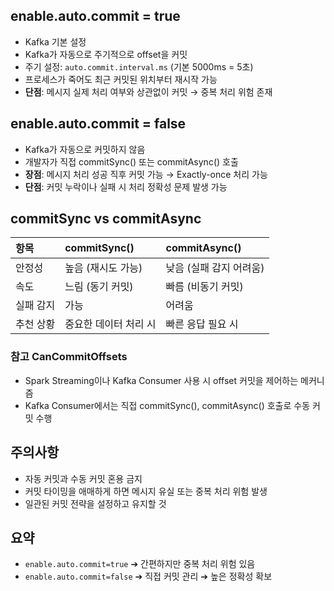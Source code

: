 
## enable.auto.commit = true

- Kafka 기본 설정
- Kafka가 자동으로 주기적으로 offset을 커밋
- 주기 설정: `auto.commit.interval.ms` (기본 5000ms = 5초)
- 프로세스가 죽어도 최근 커밋된 위치부터 재시작 가능
- **단점**: 메시지 실제 처리 여부와 상관없이 커밋 → 중복 처리 위험 존재

## enable.auto.commit = false

- Kafka가 자동으로 커밋하지 않음
- 개발자가 직접 commitSync() 또는 commitAsync() 호출
- **장점**: 메시지 처리 성공 직후 커밋 가능 → Exactly-once 처리 가능
- **단점**: 커밋 누락이나 실패 시 처리 정확성 문제 발생 가능

## commitSync vs commitAsync

| 항목 | commitSync() | commitAsync() |
|:-----|:-------------|:--------------|
| 안정성 | 높음 (재시도 가능) | 낮음 (실패 감지 어려움) |
| 속도 | 느림 (동기 커밋) | 빠름 (비동기 커밋) |
| 실패 감지 | 가능 | 어려움 |
| 추천 상황 | 중요한 데이터 처리 시 | 빠른 응답 필요 시 |

### 참고 CanCommitOffsets

- Spark Streaming이나 Kafka Consumer 사용 시 offset 커밋을 제어하는 메커니즘
- Kafka Consumer에서는 직접 commitSync(), commitAsync() 호출로 수동 커밋 수행

## 주의사항

- 자동 커밋과 수동 커밋 혼용 금지
- 커밋 타이밍을 애매하게 하면 메시지 유실 또는 중복 처리 위험 발생
- 일관된 커밋 전략을 설정하고 유지할 것

## 요약

- `enable.auto.commit=true` ➔ 간편하지만 중복 처리 위험 있음
- `enable.auto.commit=false` ➔ 직접 커밋 관리 ➔ 높은 정확성 확보
